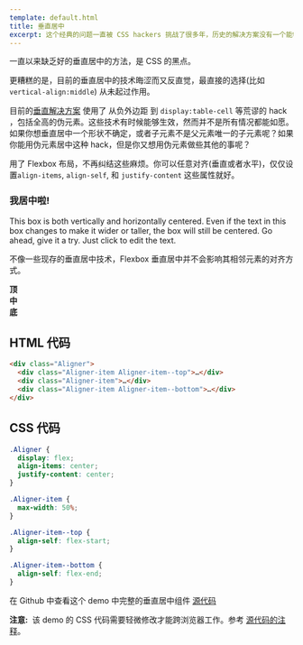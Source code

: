 ```yaml
---
template: default.html
title: 垂直居中
excerpt: 这个经典的问题一直被 CSS hackers 挑战了很多年，历史的解决方案没有一个能够完整地解决。有了 Flexbox 布局，终于成为了可能。
---
```


一直以来缺乏好的垂直居中的方法，是 CSS 的黑点。
<!-- The lack of good ways to vertically center elements in CSS has been a dark blemish on its reputation for pretty much its entire existence. -->

更糟糕的是，目前的垂直居中的技术晦涩而又反直觉，最直接的选择(比如  `vertical-align:middle`) 从未起过作用。
<!-- What makes matters worse is the techniques that do work for vertical centering are obscure and unintuitive, while the obvious choices (like `vertical-align:middle`) never seem to work when you need them. -->

目前的[垂直解决方案](http://css-tricks.com/centering-in-the-unknown/) 使用了 从负外边距 到 `display:table-cell` 等荒谬的 hack ，包括全高的伪元素。这些技术有时候能够生效，然而并不是所有情况都能如愿。如果你想垂直居中一个形状不确定，或者子元素不是父元素唯一的子元素呢？如果你能用伪元素居中这种 hack，但是你又想用伪元素做些其他的事呢？
<!-- The current landscape of [vertical centering options](http://css-tricks.com/centering-in-the-unknown/) ranges from negative margins to `display:table-cell` to ridiculous hacks involving full-height pseudo-elements. Yet even though these techniques sometimes get the job done, they don't work in every situation. What if the thing you want to center is of unknown dimensions and isn't the only child of its parent? What if you could use the pseudo-element hack, but you need those pseudo-elements for something else? -->

用了 Flexbox 布局，不再纠结这些麻烦。你可以任意对齐(垂直或者水平)，仅仅设置`align-items`, `align-self`, 和 `justify-content` 这些属性就好。
<!-- With Flexbox, you can stop worrying. You can align anything (vertically or horizontally) quite painlessly with the `align-items`, `align-self`, and `justify-content` properties. -->

<div class="Demo Demo--spaced u-ieMinHeightBugFix">
  <div class="Aligner">
    <div class="Aligner-item Aligner-item--fixed">
      <div class="Demo">
        <h3>我居中啦!</h3>
        <p contenteditable="true">This box is both vertically and horizontally centered. Even if the text in this box changes to make it wider or taller, the box will still be centered. Go ahead, give it a try. Just click to edit the text.</p>
      </div>
    </div>
  </div>
</div>

不像一些现存的垂直居中技术，Flexbox 垂直居中并不会影响其相邻元素的对齐方式。
<!-- Unlike some of the existing vertical alignment techniques, with Flexbox the presence of sibling elements doesn't affect their ability to be vertically aligned. -->

<div class="Demo Demo--spaced u-ieMinHeightBugFix">
  <div class="Aligner">
    <div class="Aligner-item Aligner-item--top">
      <div class="Demo"><strong>顶</strong></div>
    </div>
    <div class="Aligner-item">
      <div class="Demo"><strong>中</strong></div>
    </div>
    <div class="Aligner-item Aligner-item--bottom">
      <div class="Demo"><strong>底</strong></div>
    </div>
  </div>
</div>

## HTML 代码
<!-- ## The HTML -->

```html
<div class="Aligner">
  <div class="Aligner-item Aligner-item--top">…</div>
  <div class="Aligner-item">…</div>
  <div class="Aligner-item Aligner-item--bottom">…</div>
</div>
```

## CSS 代码
<!-- ## The CSS -->

```css
.Aligner {
  display: flex;
  align-items: center;
  justify-content: center;
}

.Aligner-item {
  max-width: 50%;
}

.Aligner-item--top {
  align-self: flex-start;
}

.Aligner-item--bottom {
  align-self: flex-end;
}
```

在 Github 中查看这个 demo 中完整的垂直居中组件 [源代码](https://github.com/philipwalton/solved-by-flexbox/blob/master/assets/css/components/aligner.css)
<!-- View the full [source](https://github.com/philipwalton/solved-by-flexbox/blob/master/assets/css/components/aligner.css) for the `Aligner` component used in this demo on Github. -->

<aside class="Notice"><strong>注意:</strong>&nbsp; 该 demo 的 CSS 代码需要轻微修改才能跨浏览器工作。参考 <a href="https://github.com/philipwalton/solved-by-flexbox/blob/master/assets/css/utils/compat.css">源代码的注释</a>。</aside>
<!-- <aside class="Notice"><strong>Note:</strong>&nbsp; the markup and CSS required to make this demo work cross-browser is slightly different from what's shown in the examples above, which assume a fully spec-compliant browser. See the <a href="https://github.com/philipwalton/solved-by-flexbox/blob/master/assets/css/utils/compat.css">comments in the source</a> for more details.</aside> -->

